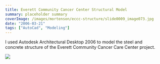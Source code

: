 ```yaml
---
title: Everett Community Cancer Center Structural Model
summary: placeholder summary
coverImage: /images/mortenson/eccc-structure/slide0009_image073.jpg
date: "2006-03-21"
tags: ["AutoCad", "Modeling"]
---
```


I used Autodesk Architectural Desktop 2006 to model the steel and concrete structure of the Everett Community Cancer Care Center project.

![](/images/mortenson/eccc-structure/slide0009_image075.jpg)
